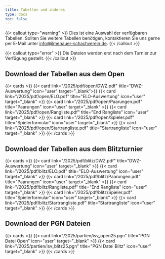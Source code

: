 ```yaml
---
title: Tabellen und anderes
type: docs
toc: false
---
```


{{< callout type="warning" >}}
Dies ist eine Auswahl der verfügbaren Tabellen. Sollten Sie weitere Tabellen benötigen, kontaktieren Sie uns gerne per E-Mail unter [info@ilmenauer-schachverein.de](mailto:info@ilmenauer-schachverein.de).
{{< /callout >}}

{{< callout type="error" >}}
Die Dateien werden erst nach dem Turnier zur Verfügung gestellt.
{{< /callout >}}

## Download der Tabellen aus dem Open
{{< cards >}}
  {{< card link="/2025/pdf/open/DWZ.pdf" title="DWZ-Auswertung" icon="user" target="_blank">}}
  {{< card link="/2025/pdf/open/ELO.pdf" title="ELO-Auswertung" icon="user" target="_blank" >}}
  {{< card link="/2025/pdf/open/Paarungen.pdf" title="Paarungen" icon="user" target="_blank" >}}
  {{< card link="/2025/pdf/open/Rangliste.pdf" title="End Rangliste" icon="user" target="_blank" >}}
  {{< card link="/2025/pdf/open/Spieler.pdf" title="Spielerformular" icon="user" target="_blank" >}}
  {{< card link="/2025/pdf/open/Startrangliste.pdf" title="Startrangliste" icon="user"  target="_blank" >}}
{{< /cards >}}


## Download der Tabellen aus dem Blitzturnier

{{< cards >}}
  {{< card link="/2025/pdf/blitz/DWZ.pdf" title="DWZ-Auswertung" icon="user"  target="_blank" >}}
  {{< card link="/2025/pdf/blitz/ELO.pdf" title="ELO-Auswertung" icon="user" target="_blank" >}}
  {{< card link="/2025/pdf/blitz/Paarungen.pdf" title="Paarungen" icon="user" target="_blank" >}}
  {{< card link="/2025/pdf/blitz/Rangliste.pdf" title="End Rangliste" icon="user" target="_blank" >}}
  {{< card link="/2025/pdf/blitz/Spieler.pdf" title="Spielerformular" icon="user" target="_blank" >}}
  {{< card link="/2025/pdf/blitz/Startrangliste.pdf" title="Startrangliste" icon="user" target="_blank" >}}
{{< /cards >}}

## Download der PGN Dateien
{{< cards >}}
  {{< card link="/2025/partien/isv_open25.pgn" title="PGN Datei Open" icon="user"  target="_blank" >}}
  {{< card link="/2025/partien/isv_blitz25.pgn" title="PGN Datei Blitz" icon="user" target="_blank" >}}
{{< /cards >}}
